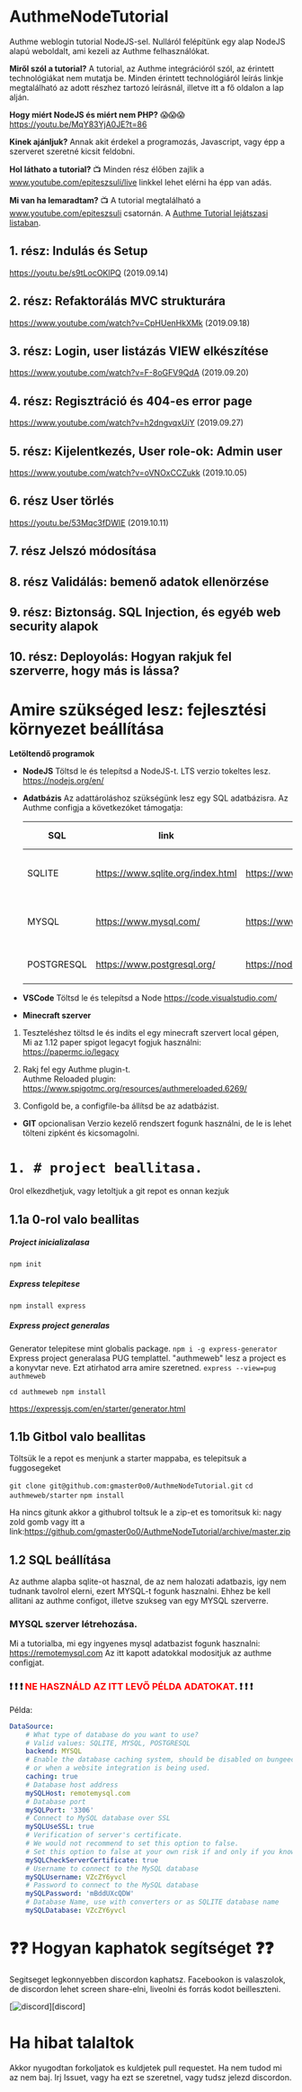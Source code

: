 # AuthmeNodeTutorial

Authme weblogin tutorial NodeJS-sel. Nulláról felépítünk egy alap NodeJS alapú weboldalt, ami kezeli az Authme felhasználókat.

**Miről szól a tutorial?**
A tutorial, az Authme integrációról szól, az érintett technológiákat nem mutatja be. Minden érintett technológiáról leírás linkje megtalálható az adott részhez tartozó leírásnál, illetve itt a fő oldalon a lap alján.

**Hogy miért NodeJS és miért nem PHP?** :scream::scream::scream:
https://youtu.be/MqY83YjA0JE?t=86

**Kinek ajánljuk?**
Annak akit érdekel a programozás, Javascript, vagy épp a szerveret szeretné kicsit feldobni.

**Hol láthato a tutorial?**
:tv: Minden rész élőben zajlik a www.youtube.com/epiteszsuli/live linkkel lehet elérni ha épp van adás.

**Mi van ha lemaradtam?**
:tv: A tutorial megtalálható a www.youtube.com/epiteszsuli csatornán. A [Authme Tutorial lejátszasi listaban](https://www.youtube.com/playlist?list=PLYHEY0QLer7vKZ97ru7w37_NdU93czhlp).

## 1. rész: Indulás és Setup

https://youtu.be/s9tLocOKlPQ (2019.09.14)

## 2. rész: Refaktorálás MVC strukturára

https://www.youtube.com/watch?v=CpHUenHkXMk (2019.09.18)

## 3. rész: Login, user listázás VIEW elkészítése

https://www.youtube.com/watch?v=F-8oGFV9QdA (2019.09.20)

## 4. rész: Regisztráció és 404-es error page

https://www.youtube.com/watch?v=h2dngvqxUiY (2019.09.27)

## 5. rész: Kijelentkezés, User role-ok: Admin user

https://www.youtube.com/watch?v=oVNOxCCZukk (2019.10.05)

## 6. rész User törlés

https://youtu.be/53Mqc3fDWIE (2019.10.11)

## 7. rész Jelszó módosítása

## 8. rész Validálás: bemenő adatok ellenörzése

## 9. rész: Biztonság. SQL Injection, és egyéb web security alapok

## 10. rész: Deployolás: Hogyan rakjuk fel szerverre, hogy más is lássa?

# Amire szükséged lesz: fejlesztési környezet beállítása

**Letöltendő programok**

- **NodeJS**
  Töltsd le és telepítsd a NodeJS-t. LTS verzio tokeltes lesz.
  https://nodejs.org/en/

- **Adatbázis**
  Az adattároláshoz szükségünk lesz egy SQL adatbázisra.
  Az Authme configja a következóket támogatja:

  | SQL        | link                              | package leírás                        | telepítő parancs           |
  | ---------- | --------------------------------- | ------------------------------------- | -------------------------- |
  | SQLITE     | https://www.sqlite.org/index.html | https://www.npmjs.com/package/mysql2  | npm install --save mysql2  |
  | MYSQL      | https://www.mysql.com/            | https://www.npmjs.com/package/sqlite3 | npm install --save sqlite3 |
  | POSTGRESQL | https://www.postgresql.org/       | https://node-postgres.com/            | npm install pg             |

- **VSCode**
  Töltsd le és telepítsd a Node
  https://code.visualstudio.com/

- **Minecraft szerver**

1. Teszteléshez töltsd le és indíts el egy minecraft szervert local gépen,\
   Mi az 1.12 paper spigot legacyt fogjuk használni: https://papermc.io/legacy

2. Rakj fel egy Authme plugin-t.\
   Authme Reloaded plugin: https://www.spigotmc.org/resources/authmereloaded.6269/

3. Configold be, a configfile-ba állítsd be az adatbázist.

- **GIT** opcionalisan
  Verzio kezelő rendszert fogunk használni, de le is lehet tölteni zipként és kicsomagolni.

# `1. # project beallitasa.`

0rol elkezdhetjuk, vagy letoltjuk a git repot es onnan kezjuk

## 1.1a 0-rol valo beallitas

##### Project inicializalasa

`npm init`

##### **Express** telepitese

`npm install express`

##### Express project generalas

Generator telepitese mint globalis package.
`npm i -g express-generator`
Express project generalasa PUG templattel. "authmeweb" lesz a project es a konyvtar neve. Ezt atirhatod arra amire szeretned.
`express --view=pug authmeweb`

`cd authmeweb npm install`

https://expressjs.com/en/starter/generator.html

## 1.1b Gitbol valo beallitas

Töltsük le a repot es menjunk a starter mappaba, es telepitsuk a fuggosegeket

`git clone git@github.com:gmaster0o0/AuthmeNodeTutorial.git`
`cd authmeweb/starter`
`npm install`

Ha nincs gitunk akkor a githubrol toltsuk le a zip-et es tomoritsuk ki: nagy zold gomb vagy itt a link:https://github.com/gmaster0o0/AuthmeNodeTutorial/archive/master.zip

## 1.2 SQL beállítása

Az authme alapba sqlite-ot hasznal, de az nem halozati adatbazis, igy nem tudnank tavolrol elerni, ezert MYSQL-t fogunk hasznalni. Ehhez be kell allitani az authme configot, illetve szukseg van egy MYSQL szerverre.

### MYSQL szerver létrehozása.

Mi a tutorialba, mi egy ingyenes mysql adatbazist fogunk hasznalni:
https://remotemysql.com
Az itt kapott adatokkal modositjuk az authme configjat.

### :heavy_exclamation_mark: :heavy_exclamation_mark: :heavy_exclamation_mark: <span style="color:red">**NE HASZNÁLD AZ ITT LEVŐ PÉLDA ADATOKAT**</span>. :heavy_exclamation_mark: :heavy_exclamation_mark: :heavy_exclamation_mark:

Példa:

```Yaml
DataSource:
    # What type of database do you want to use?
    # Valid values: SQLITE, MYSQL, POSTGRESQL
    backend: MYSQL
    # Enable the database caching system, should be disabled on bungeecord environments
    # or when a website integration is being used.
    caching: true
    # Database host address
    mySQLHost: remotemysql.com
    # Database port
    mySQLPort: '3306'
    # Connect to MySQL database over SSL
    mySQLUseSSL: true
    # Verification of server's certificate.
    # We would not recommend to set this option to false.
    # Set this option to false at your own risk if and only if you know what you're doing
    mySQLCheckServerCertificate: true
    # Username to connect to the MySQL database
    mySQLUsername: VZcZY6yvcl
    # Password to connect to the MySQL database
    mySQLPassword: 'mBddUXcQDW'
    # Database Name, use with converters or as SQLITE database name
    mySQLDatabase: VZcZY6yvcl
```

# :question::question: Hogyan kaphatok segítséget :question::question:

Segitseget legkonnyebben discordon kaphatsz. Facebookon is valaszolok, de discordon lehet screen share-elni, liveolni és forrás kodot beilleszteni.

[![discord](https://discordapp.com/api/guilds/329854736998334464/embed.png?style=banner3)][discord]

# Ha hibat talaltok

Akkor nyugodtan forkoljatok es kuldjetek pull requestet. Ha nem tudod mi az nem baj. Irj Issuet, vagy ha ezt se szeretnel, vagy tudsz jelezd discordon.
